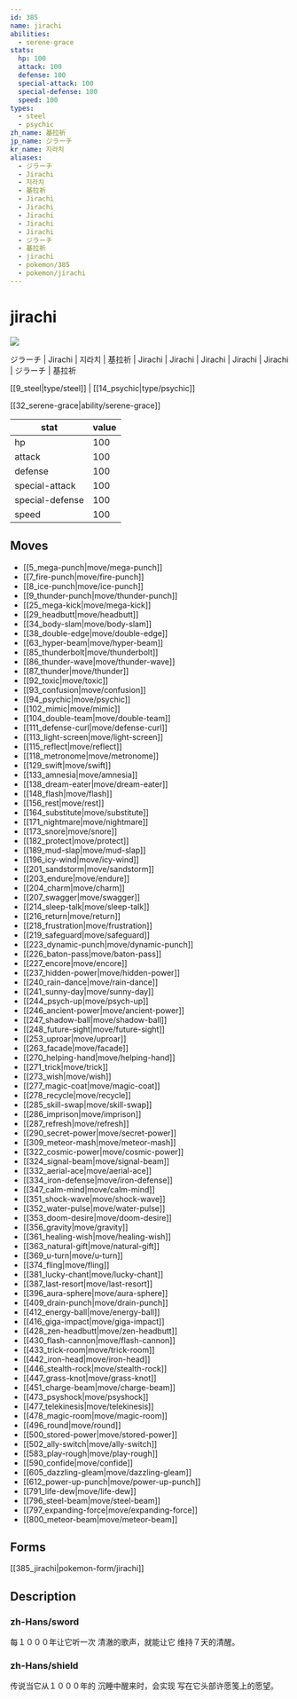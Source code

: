 ```yaml
---
id: 385
name: jirachi
abilities:
  - serene-grace
stats:
  hp: 100
  attack: 100
  defense: 100
  special-attack: 100
  special-defense: 100
  speed: 100
types:
  - steel
  - psychic
zh_name: 基拉祈
jp_name: ジラーチ
kr_name: 지라치
aliases:
  - ジラーチ
  - Jirachi
  - 지라치
  - 基拉祈
  - Jirachi
  - Jirachi
  - Jirachi
  - Jirachi
  - Jirachi
  - ジラーチ
  - 基拉祈
  - jirachi
  - pokemon/385
  - pokemon/jirachi
---
```

# jirachi

![](https://raw.githubusercontent.com/PokeAPI/sprites/master/sprites/pokemon/385.png)

ジラーチ | Jirachi | 지라치 | 基拉祈 | Jirachi | Jirachi | Jirachi | Jirachi | Jirachi | ジラーチ | 基拉祈

[[9_steel|type/steel]] | [[14_psychic|type/psychic]]

[[32_serene-grace|ability/serene-grace]]

|stat|value|
|---|---|
|hp|100|
|attack|100|
|defense|100|
|special-attack|100|
|special-defense|100|
|speed|100|


## Moves

- [[5_mega-punch|move/mega-punch]]
- [[7_fire-punch|move/fire-punch]]
- [[8_ice-punch|move/ice-punch]]
- [[9_thunder-punch|move/thunder-punch]]
- [[25_mega-kick|move/mega-kick]]
- [[29_headbutt|move/headbutt]]
- [[34_body-slam|move/body-slam]]
- [[38_double-edge|move/double-edge]]
- [[63_hyper-beam|move/hyper-beam]]
- [[85_thunderbolt|move/thunderbolt]]
- [[86_thunder-wave|move/thunder-wave]]
- [[87_thunder|move/thunder]]
- [[92_toxic|move/toxic]]
- [[93_confusion|move/confusion]]
- [[94_psychic|move/psychic]]
- [[102_mimic|move/mimic]]
- [[104_double-team|move/double-team]]
- [[111_defense-curl|move/defense-curl]]
- [[113_light-screen|move/light-screen]]
- [[115_reflect|move/reflect]]
- [[118_metronome|move/metronome]]
- [[129_swift|move/swift]]
- [[133_amnesia|move/amnesia]]
- [[138_dream-eater|move/dream-eater]]
- [[148_flash|move/flash]]
- [[156_rest|move/rest]]
- [[164_substitute|move/substitute]]
- [[171_nightmare|move/nightmare]]
- [[173_snore|move/snore]]
- [[182_protect|move/protect]]
- [[189_mud-slap|move/mud-slap]]
- [[196_icy-wind|move/icy-wind]]
- [[201_sandstorm|move/sandstorm]]
- [[203_endure|move/endure]]
- [[204_charm|move/charm]]
- [[207_swagger|move/swagger]]
- [[214_sleep-talk|move/sleep-talk]]
- [[216_return|move/return]]
- [[218_frustration|move/frustration]]
- [[219_safeguard|move/safeguard]]
- [[223_dynamic-punch|move/dynamic-punch]]
- [[226_baton-pass|move/baton-pass]]
- [[227_encore|move/encore]]
- [[237_hidden-power|move/hidden-power]]
- [[240_rain-dance|move/rain-dance]]
- [[241_sunny-day|move/sunny-day]]
- [[244_psych-up|move/psych-up]]
- [[246_ancient-power|move/ancient-power]]
- [[247_shadow-ball|move/shadow-ball]]
- [[248_future-sight|move/future-sight]]
- [[253_uproar|move/uproar]]
- [[263_facade|move/facade]]
- [[270_helping-hand|move/helping-hand]]
- [[271_trick|move/trick]]
- [[273_wish|move/wish]]
- [[277_magic-coat|move/magic-coat]]
- [[278_recycle|move/recycle]]
- [[285_skill-swap|move/skill-swap]]
- [[286_imprison|move/imprison]]
- [[287_refresh|move/refresh]]
- [[290_secret-power|move/secret-power]]
- [[309_meteor-mash|move/meteor-mash]]
- [[322_cosmic-power|move/cosmic-power]]
- [[324_signal-beam|move/signal-beam]]
- [[332_aerial-ace|move/aerial-ace]]
- [[334_iron-defense|move/iron-defense]]
- [[347_calm-mind|move/calm-mind]]
- [[351_shock-wave|move/shock-wave]]
- [[352_water-pulse|move/water-pulse]]
- [[353_doom-desire|move/doom-desire]]
- [[356_gravity|move/gravity]]
- [[361_healing-wish|move/healing-wish]]
- [[363_natural-gift|move/natural-gift]]
- [[369_u-turn|move/u-turn]]
- [[374_fling|move/fling]]
- [[381_lucky-chant|move/lucky-chant]]
- [[387_last-resort|move/last-resort]]
- [[396_aura-sphere|move/aura-sphere]]
- [[409_drain-punch|move/drain-punch]]
- [[412_energy-ball|move/energy-ball]]
- [[416_giga-impact|move/giga-impact]]
- [[428_zen-headbutt|move/zen-headbutt]]
- [[430_flash-cannon|move/flash-cannon]]
- [[433_trick-room|move/trick-room]]
- [[442_iron-head|move/iron-head]]
- [[446_stealth-rock|move/stealth-rock]]
- [[447_grass-knot|move/grass-knot]]
- [[451_charge-beam|move/charge-beam]]
- [[473_psyshock|move/psyshock]]
- [[477_telekinesis|move/telekinesis]]
- [[478_magic-room|move/magic-room]]
- [[496_round|move/round]]
- [[500_stored-power|move/stored-power]]
- [[502_ally-switch|move/ally-switch]]
- [[583_play-rough|move/play-rough]]
- [[590_confide|move/confide]]
- [[605_dazzling-gleam|move/dazzling-gleam]]
- [[612_power-up-punch|move/power-up-punch]]
- [[791_life-dew|move/life-dew]]
- [[796_steel-beam|move/steel-beam]]
- [[797_expanding-force|move/expanding-force]]
- [[800_meteor-beam|move/meteor-beam]]

## Forms



[[385_jirachi|pokemon-form/jirachi]]

## Description

### zh-Hans/sword

每１０００年让它听一次
清澈的歌声，就能让它
维持７天的清醒。

### zh-Hans/shield

传说当它从１０００年的
沉睡中醒来时，会实现
写在它头部许愿笺上的愿望。

